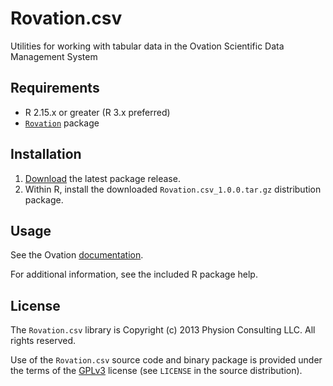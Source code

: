 Rovation.csv
============

Utilities for working with tabular data in the Ovation Scientific Data Management System

Requirements
-------------------

* R 2.15.x or greater (R 3.x preferred)
* [`Rovation`](https://ovation.io/downloads) package

Installation
---------------

1. [Download](https://github.com/physion/ovation-R-tabular-data/releases/download/v1.0/Rovation.csv_1.0.0.tar.gz) the latest package release.
2. Within R, install the downloaded `Rovation.csv_1.0.0.tar.gz` distribution package.

Usage
---------

See the Ovation [documentation](http://docs.ovation.io/tabular_data.html#importing-csv-data-using-rovation-csv).

For additional information, see the included R package help.

License
-----------

The `Rovation.csv` library is Copyright (c) 2013 Physion Consulting LLC. All rights reserved.

Use of the `Rovation.csv` source code and binary package is provided under the terms of the [GPLv3](http://www.gnu.org/licenses/gpl.html) license (see `LICENSE` in the source distribution).
